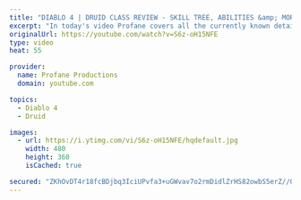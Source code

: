 ```yaml
---
title: "DIABLO 4 | DRUID CLASS REVIEW - SKILL TREE, ABILITIES &amp; MORE!"
excerpt: "In today's video Profane covers all the currently known details on the Druid. The Druid is one of three currently known classes available in Diablo 4. Thanks ..."
originalUrl: https://youtube.com/watch?v=S6z-oH15NFE
type: video
heat: 55

provider:
  name: Profane Productions
  domain: youtube.com

topics:
  - Diablo 4
  - Druid

images:
  - url: https://i.ytimg.com/vi/S6z-oH15NFE/hqdefault.jpg
    width: 480
    height: 360
    isCached: true

secured: "ZKhOvDT4r18fcBDjbq3IciUPvfa3+uGWvav7o2rmDidlZrHS82owbS5erZ//OX1RprcNh46pjqrbhA1Cw5jSjh1j0sDlqnO9Gy8pHWnxKBy2awshftevP6mO0tNZxLB1QiYttTNgqMxdeNxXjTFUaXxGQCm7lut/O5JCJ6KFImOkiOgz0cORo+aTt7i8d67ZDylWBsU2WcXLBBXu9JeZWzFpkfSfON9BBiWn4dUWdIRWyhrzwNGrcii+rp461bmiR5TyDeTUua1DWDtsU+4vlkiHXOwOne2/+fM1dM5JFbjg/Cj3/2vCcACuFGXp6t/Lt/moQCktJHhnG8NO4yWxOvnUhdRwnoNP0KmKWcgYG861eRv5F26QA/Wl6GzcToH35AA4rEzbVlJsycvnl4zLQw==;XfzdcyTjUvaRGmLdpmSgMA=="
---
```


